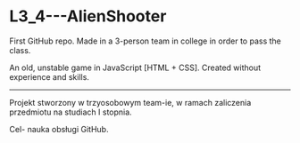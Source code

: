 # L3_4---AlienShooter
First GitHub repo. Made in a 3-person team in college in order to pass the class.


An old, unstable game in JavaScript [HTML + CSS]. Created without experience and skills.



----------


Projekt stworzony w trzyosobowym team-ie, w ramach zaliczenia przedmiotu na studiach I stopnia. 

Cel- nauka obsługi GitHub.
